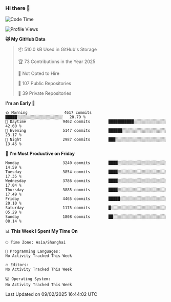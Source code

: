 ### Hi there 👋

<!--
**qbosen/qbosen** is a ✨ _special_ ✨ repository because its `README.md` (this file) appears on your GitHub profile.

Here are some ideas to get you started:

- 🔭 I’m currently working on ...
- 🌱 I’m currently learning ...
- 👯 I’m looking to collaborate on ...
- 🤔 I’m looking for help with ...
- 💬 Ask me about ...
- 📫 How to reach me: ...
- 😄 Pronouns: ...
- ⚡ Fun fact: ...
-->

<!--START_SECTION:waka-->
![Code Time](http://img.shields.io/badge/Code%20Time-2%2C111%20hrs%2036%20mins-blue)

![Profile Views](http://img.shields.io/badge/Profile%20Views-1-blue)

**🐱 My GitHub Data** 

> 📦 510.0 kB Used in GitHub's Storage 
 > 
> 🏆 73 Contributions in the Year 2025
 > 
> 🚫 Not Opted to Hire
 > 
> 📜 107 Public Repositories 
 > 
> 🔑 39 Private Repositories 
 > 
**I'm an Early 🐤** 

```text
🌞 Morning                4617 commits        █████░░░░░░░░░░░░░░░░░░░░   20.79 % 
🌆 Daytime                9462 commits        ███████████░░░░░░░░░░░░░░   42.60 % 
🌃 Evening                5147 commits        ██████░░░░░░░░░░░░░░░░░░░   23.17 % 
🌙 Night                  2987 commits        ███░░░░░░░░░░░░░░░░░░░░░░   13.45 % 
```
📅 **I'm Most Productive on Friday** 

```text
Monday                   3240 commits        ████░░░░░░░░░░░░░░░░░░░░░   14.59 % 
Tuesday                  3854 commits        ████░░░░░░░░░░░░░░░░░░░░░   17.35 % 
Wednesday                3786 commits        ████░░░░░░░░░░░░░░░░░░░░░   17.04 % 
Thursday                 3885 commits        ████░░░░░░░░░░░░░░░░░░░░░   17.49 % 
Friday                   4465 commits        █████░░░░░░░░░░░░░░░░░░░░   20.10 % 
Saturday                 1175 commits        █░░░░░░░░░░░░░░░░░░░░░░░░   05.29 % 
Sunday                   1808 commits        ██░░░░░░░░░░░░░░░░░░░░░░░   08.14 % 
```


📊 **This Week I Spent My Time On** 

```text
🕑︎ Time Zone: Asia/Shanghai

💬 Programming Languages: 
No Activity Tracked This Week

🔥 Editors: 
No Activity Tracked This Week

💻 Operating System: 
No Activity Tracked This Week
```


 Last Updated on 09/02/2025 16:44:02 UTC
<!--END_SECTION:waka-->
